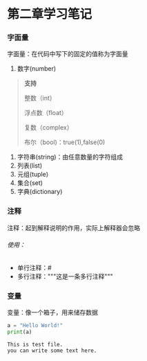 # 第二章学习笔记

### 字面量

字面量：在代码中写下的固定的值称为字面量

1. 数字(number)

> **支持**
>
> 整数（int）
>
> 浮点数（float）
>
> 复数（complex）
>
> 布尔（bool)：true(1),false(0)

1. 字符串(string)：由任意数量的字符组成
2. 列表(list)
3. 元组(tuple)
4. 集合(set)
5. 字典(dictionary)

### 注释

注释：起到解释说明的作用，实际上解释器会忽略

###### 使用：

- 单行注释：#
- 多行注释："""这是一条多行注释"""

### 变量

变量：像一个箱子，用来储存数据

```python
a = "Hello World!"
print(a)
```

```
This is test file.
you can write some text here.
```







